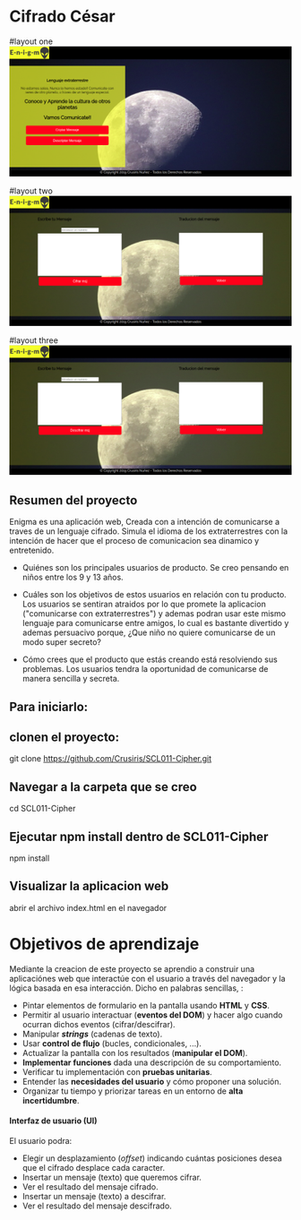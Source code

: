 # Cifrado César


#layout one
![Pages one](https://github.com/Crusiris/SCL011-Cipher/blob/master/img/cifradocesar1.png)

#layout two
![Pages two](https://github.com/Crusiris/SCL011-Cipher/blob/master/img/cifradoCesar2.png)

#layout three
![Pages Three](https://github.com/Crusiris/SCL011-Cipher/blob/master/img/cifradocesar3.png)

## Resumen del proyecto
 
 Enigma es una aplicación web, Creada con a intención de comunicarse a traves de un lenguaje cifrado. Simula el idioma de los extraterrestres con la intención de hacer  que el proceso de comunicacion sea dinamico y entretenido.
 - Quiénes son los principales usuarios de producto.
    Se creo pensando en niños entre los 9 y 13 años.

- Cuáles son los objetivos de estos usuarios en relación con tu producto.
  Los usuarios se sentiran atraidos por lo que promete la aplicacion ("comunicarse con extraterrestres") y ademas podran usar este mismo lenguaje para comunicarse entre amigos, lo cual es bastante divertido y ademas persuacivo porque, ¿Que niño no quiere comunicarse de un modo super secreto?

- Cómo crees que el producto que estás creando está resolviendo sus problemas.
  Los usuarios tendra la oportunidad de comunicarse de manera sencilla y secreta.


## Para iniciarlo:

## clonen el proyecto:
git clone https://github.com/Crusiris/SCL011-Cipher.git

## Navegar a la carpeta que se creo
cd SCL011-Cipher

## Ejecutar npm install dentro de SCL011-Cipher
npm install

## Visualizar la aplicacion web
abrir el archivo index.html en el navegador

# Objetivos de aprendizaje

 Mediante la creacion de este proyecto se aprendio a construir una aplicaciónes web que interactúe con el usuario a través del navegador y la lógica basada en esa interacción. Dicho en palabras sencillas, :

- Pintar elementos de formulario en la pantalla usando **HTML** y **CSS**.
- Permitir al usuario interactuar (**eventos del DOM**) y hacer algo cuando ocurran dichos eventos (cifrar/descifrar).
- Manipular _**strings**_ (cadenas de texto).
- Usar **control de flujo** (bucles, condicionales, ...).
- Actualizar la pantalla con los resultados (**manipular el DOM**).
- **Implementar funciones** dada una descripción de su comportamiento.
- Verificar tu implementación con **pruebas unitarias**.
- Entender las **necesidades del usuario** y cómo proponer una solución.
- Organizar tu tiempo y priorizar tareas en un entorno de **alta incertidumbre**.


#### Interfaz de usuario (UI)

El usuario podra:
- Elegir un desplazamiento (_offset_) indicando cuántas posiciones desea que el cifrado desplace cada caracter.
- Insertar un mensaje (texto) que queremos cifrar.
- Ver el resultado del mensaje cifrado.
- Insertar un mensaje (texto) a descifrar.
- Ver el resultado del mensaje descifrado.

